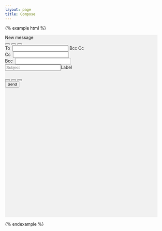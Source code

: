 ```yaml
---
layout: page
title: Compose
---
```


{% example html %}
<link rel="stylesheet" href="../bower_components/selectize/dist/css/selectize.bootstrap3.css ">
<script type="text/javascript" src="../bower_components/jquery/dist/jquery.js"></script>
<script type="text/javascript" src="../bower_components/selectize/dist/js/standalone/selectize.min.js"></script>
<script type="text/javascript" src="../bower_components/angular/angular.js"></script>
<script type="text/javascript" src="../bower_components/angular-selectize2/dist/selectize.js"></script>

<div style='height:600px;width:100%;background-color:#f1f1f1'>
  <div class='mc-compose'>
    <div class='mc-compose-header'>
      <div class='mc-compose-title'>New message</div>
      <button type="button" class="mc-button-nobg">
        <span class="mc-icon-close"></span>
      </button>
      <button type="button" class="mc-button-nobg">
        <span class="mc-icon-focus"></span>
      </button>
      <button type="button" class="mc-button-nobg">
        <span class="mc-icon-unfocus"></span>
      </button>
    </div>
    <div class='mc-compose-body'>
      <div class="mc-compose-body-label to">
        To&nbsp;
        <input />
        <span class="bcc">Bcc</span>
        <span class="cc">Cc</span>
      </div>
      <div class="mc-compose-body-label cc">
        Cc&nbsp;
        <input />
      </div>
      <div class="mc-compose-body-label bcc">
        Bcc&nbsp;
        <input />
      </div>
      <div class="mc-compose-body-label">
        <input placeholder="Subject" /><span class="mc-label-info">Label</span>
      </div>
      <div class='mc-compose-body-editor' contenteditable="true">
      </div>
    </div>
    <div class='mc-compose-footer'>
     <div class='mc-compose-footer-left'>
       <button type="button" class="mc-button-nobg">
         <span class="mc-icon-clip"></span>
       </button>
       <button type="button" class="mc-button-nobg">
         <span class="mc-icon-text"></span>
       </button>
       <button type="button" class="mc-button-nobg">
         <span class="mc-icon-template"></span>
       </button>
     </div>
     <div class='mc-compose-footer-right'>
       <button class='mc-button-primary'>Send</button>
     </div>
   </div>
  </div>
</div>

<script type="text/javascript">
  $('span.cc').click(function() {
    $('span.cc').css('display', 'none');
    $('.mc-compose-body-label.cc').css('display', 'block');
    $('.mc-compose-body-label.cc input').blur(function() {
      if (!$(this).val()) {
        $('.mc-compose-body-label.cc').css('display', 'none');
        $('span.cc').css('display', 'block');
      }
    });
  });
  $('span.bcc').click(function() {
    $('span.bcc').css('display', 'none');
    $('.mc-compose-body-label.bcc').css('display', 'block');
    $('.mc-compose-body-label.bcc input').blur(function() {
      if (!$(this).val()) {
        $('.mc-compose-body-label.bcc').css('display', 'none');
        $('span.bcc').css('display', 'block');
      }
    });
  });

angular.module('mailcup', ['selectize']).controller('mailcupCtrl', function($scope) {
  $scope.myModel = 1;

  $scope.myOptions = [
    {id: 1, title: 'Spectrometer'},
    {id: 2, title: 'Star Chart'},
    {id: 3, title: 'Three'},
    {id: 4, title: 'Second'},
    {id: 5, title: 'Four five'}
  ];

  $scope.myConfig = {
    create: true,
    valueField: 'id',
    labelField: 'title',
    delimiter: '|',
    placeholder: 'Input emial address',
    onInitialize: function(selectize){
      // receives the selectize object as an argument
    },
    // maxItems: 5
  };
});

</script>
{% endexample %}